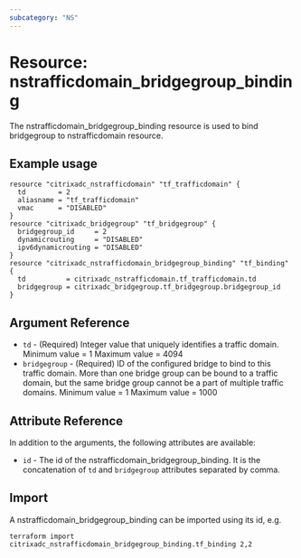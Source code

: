 ```yaml
---
subcategory: "NS"
---
```


# Resource: nstrafficdomain_bridgegroup_binding

The nstrafficdomain_bridgegroup_binding resource is used to bind bridgegroup to nstrafficdomain resource.


## Example usage

```hcl
resource "citrixadc_nstrafficdomain" "tf_trafficdomain" {
  td        = 2
  aliasname = "tf_trafficdomain"
  vmac      = "DISABLED"
}
resource "citrixadc_bridgegroup" "tf_bridgegroup" {
  bridgegroup_id     = 2
  dynamicrouting     = "DISABLED"
  ipv6dynamicrouting = "DISABLED"
}
resource "citrixadc_nstrafficdomain_bridgegroup_binding" "tf_binding" {
  td          = citrixadc_nstrafficdomain.tf_trafficdomain.td
  bridgegroup = citrixadc_bridgegroup.tf_bridgegroup.bridgegroup_id
}
```


## Argument Reference

* `td` - (Required) Integer value that uniquely identifies a traffic domain. Minimum value =  1 Maximum value =  4094
* `bridgegroup` - (Required) ID of the configured bridge to bind to this traffic domain. More than one bridge group can be bound to a traffic domain, but the same bridge group cannot be a part of multiple traffic domains. Minimum value =  1 Maximum value =  1000


## Attribute Reference

In addition to the arguments, the following attributes are available:

* `id` - The id of the nstrafficdomain_bridgegroup_binding. It is the concatenation of `td` and `bridgegroup` attributes separated by comma.


## Import

A nstrafficdomain_bridgegroup_binding can be imported using its id, e.g.

```shell
terraform import citrixadc_nstrafficdomain_bridgegroup_binding.tf_binding 2,2
```
